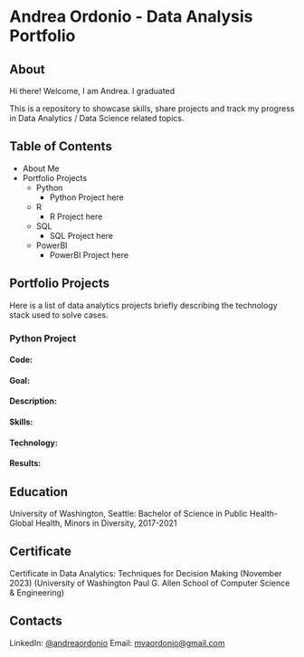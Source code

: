 # Andrea Ordonio - Data Analysis Portfolio

## About 

Hi there! Welcome, I am Andrea. I graduated 

This is a repository to showcase skills, share projects and track my progress in Data Analytics / Data Science related topics. 

## Table of Contents
- About Me
- Portfolio Projects
  - Python
    - Python Project here
  - R
    - R Project here
  - SQL
    - SQL Project here
  - PowerBI
    - PowerBI Project here


## Portfolio Projects
Here is a list of data analytics projects briefly describing the technology stack used to solve cases.

### Python Project
#### Code:
#### Goal:
#### Description:
#### Skills:
#### Technology: 
#### Results: 



## Education
University of Washington, Seattle: Bachelor of Science in Public Health-Global Health, Minors in Diversity, 2017-2021

## Certificate
Certificate in Data Analytics: Techniques for Decision Making (November 2023) (University of Washington Paul G. Allen School of Computer Science & Engineering)

## Contacts
LinkedIn: [@andreaordonio](www.linkedin.com/in/andreaordonio)
Email: mvaordonio@gmail.com

